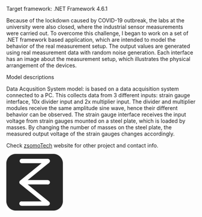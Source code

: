 Target framework: .NET Framework 4.6.1

Because of the lockdown caused by COVID-19 outbreak, the labs at the university were also closed, where the industrial sensor measurements were carried out. To overcome this challenge, I began to work on a set of .NET framework based application, which are intended to model the behavior of the real measurement setup. The output values are generated using real measurement data with random noise generation. Each interface has an image about the measurement setup, which illustrates the physical arrangement of the devices.

Model descriptions

Data Acqusition System model: is based on a data acquisition system connected to a PC. This collects data from 3 different inputs: strain gauge interface, 10x divider input and 2x multiplier input. The divider and multiplier modules receive the same amplitude sine wave, hence their different behavior can be observed. The strain gauge interface receives the input voltage from strain gauges mounted on a steel plate, which is loaded by masses. By changing the number of masses on the steel plate, the measured output voltage of the strain gauges changes accordingly.

Check [zsomoTech](https://sites.google.com/view/zsomotech/home) website for other project and contact info.

![zsomoTech logo](/resources/zsomoTechLogo150px.png?raw=true)
